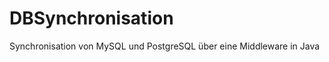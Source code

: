 DBSynchronisation
=================

Synchronisation von MySQL und PostgreSQL über eine Middleware in Java
